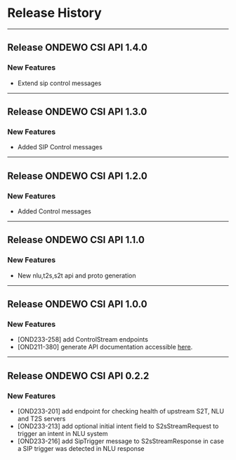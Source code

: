 # Release History
*****************

## Release ONDEWO CSI API 1.4.0
### New Features
* Extend sip control messages

*****************


## Release ONDEWO CSI API 1.3.0
### New Features
* Added SIP Control messages

*****************

## Release ONDEWO CSI API 1.2.0
### New Features
* Added Control messages

*****************

## Release ONDEWO CSI API 1.1.0
### New Features
* New nlu,t2s,s2t api and proto generation

*****************


## Release ONDEWO CSI API 1.0.0

### New Features
* [OND233-258] add ControlStream endpoints
* [OND211-380] generate API documentation accessible [here](https://ondewo.github.io/ondewo-csi-api/). 

*****************

## Release ONDEWO CSI API 0.2.2

### New Features
* [OND233-201] add endpoint for checking health of upstream S2T, NLU and T2S servers
* [OND233-213] add optional initial intent field to S2sStreamRequest to trigger an intent in NLU system
* [OND233-216] add SipTrigger message to S2sStreamResponse in case a SIP trigger was detected in NLU response
